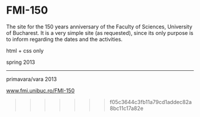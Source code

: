 FMI-150
=======
The site for the 150 years anniversary of the Faculty of Sciences, University of Bucharest. It is a very simple site (as requested), since its only purpose is to inform regarding the dates and the activities.

html + css only

spring 2013

----------
primavara/vara 2013

www.fmi.unibuc.ro/FMI-150

>>>>>>> f05c3644c3fb11a79cd1addec82a8bc11c17a82e
